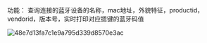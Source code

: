 功能：
查询连接的蓝牙设备的名称，mac地址，外貌特征，productid，vendorid，版本号，实时打印对应摁键的蓝牙码值

![48e7d13fa7c1e9a795d339d8570e3ac](https://github.com/wykfff/BleTool/assets/82668684/77a0c886-f5a6-4091-ad36-fcc3eaeb68c0)
